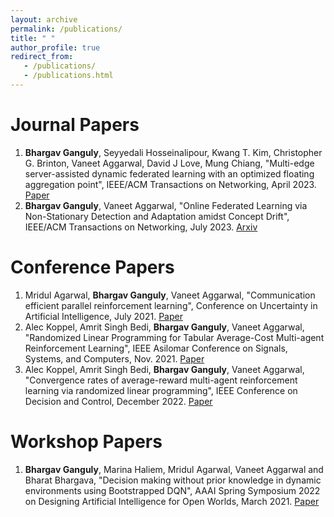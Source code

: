 ```yaml
---
layout: archive
permalink: /publications/
title: " "
author_profile: true
redirect_from:
   - /publications/
   - /publications.html
---
```


Journal Papers
======
1. **Bhargav Ganguly**, Seyyedali Hosseinalipour, Kwang T. Kim, Christopher G. Brinton, Vaneet Aggarwal, David J Love, Mung Chiang, 
   "Multi-edge server-assisted dynamic federated learning with an optimized floating aggregation point", 
   IEEE/ACM Transactions on Networking, April 2023. [Paper]("https://ieeexplore.ieee.org/document/10106478")
1. **Bhargav Ganguly**, Vaneet Aggarwal, "Online Federated Learning via Non-Stationary Detection and Adaptation amidst Concept Drift",
   IEEE/ACM Transactions on Networking, July 2023. [Arxiv]("https://arxiv.org/pdf/2211.12578.pdf")

Conference Papers
======
1. Mridul Agarwal, **Bhargav Ganguly**, Vaneet Aggarwal, "Communication efficient parallel reinforcement learning", 
   Conference on Uncertainty in Artificial Intelligence, July 2021. [Paper]("https://proceedings.mlr.press/v161/agarwal21a/agarwal21a.pdf")
1. Alec Koppel, Amrit Singh Bedi, **Bhargav Ganguly**, Vaneet Aggarwal, "Randomized Linear Programming for Tabular Average-Cost Multi-agent Reinforcement Learning", IEEE Asilomar Conference
   on Signals, Systems, and Computers, Nov. 2021. [Paper]("https://ieeexplore.ieee.org/abstract/document/9723192") 
1. Alec Koppel, Amrit Singh Bedi, **Bhargav Ganguly**, Vaneet Aggarwal,
   "Convergence rates of average-reward multi-agent reinforcement learning via randomized linear programming",
   IEEE Conference on Decision and Control, December 2022. [Paper]("https://ieeexplore.ieee.org/abstract/document/9992556")

Workshop Papers
======
1. **Bhargav Ganguly**, Marina Haliem, Mridul Agarwal, Vaneet Aggarwal and Bharat Bhargava, "Decision making without prior knowledge in dynamic environments using Bootstrapped DQN",
   AAAI Spring Symposium 2022 on Designing Artificial Intelligence for Open Worlds, March 2021. [Paper]("https://usc-isi-i2.github.io/AAAI2022SS/papers/SSS-22_paper_32.pdf")

